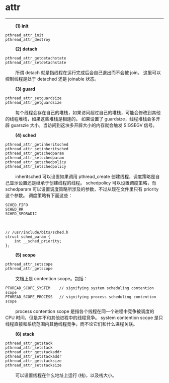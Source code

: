 # attr
***

&emsp;&emsp;
**(1) init**

    pthread_attr_init
    pthread_attr_destroy

&emsp;&emsp;
**(2) detach**

    pthread_attr_getdetachstate
    pthread_attr_setdetachstate

&emsp;&emsp;
所谓 detach 就是指线程在运行完成后会自己退出而不会被 join。
这里可以控制线程是处于 detached 还是 joinable 状态。

&emsp;&emsp;
**(3) guard**

    pthread_attr_setguardsize
    pthread_attr_getguardsize

&emsp;&emsp;
每个线程会存在自己的堆栈，如果访问超过自己的堆栈，可能会修改到其他的线程堆栈，如果这些堆栈是相连的。
如果设置了 guardsize，线程堆栈会多开辟 guarszie 大小，当访问到这块多开辟大小的内存就会触发 SIGSEGV 信号。

&emsp;&emsp;
**(4) sched**

    pthread_attr_getinheritsched
    pthread_attr_setinheritsched
    pthread_attr_getschedparam
    pthread_attr_setschedparam
    pthread_attr_getschedpolicy
    pthread_attr_setschedpolicy

&emsp;&emsp;
inheritsched 可以设置如果调用 pthread_create 创建线程，调度策略是自己显示设置还是继承于创建线程的线程。
schedpolicy 可以设置调度策略，而 schedparam 可以设置调度策略所涉及的参数，不过从现在文件里只有 priority 这个参数。
调度策略有下面这些：

    SCHED_FIFO
    SCHED_RR
    SCHED_SPORADIC

&emsp;&emsp;

    // /usr/include/bits/sched.h
    struct sched_param {
        int __sched_priority;
    };
    
&emsp;&emsp;
**(5) scope**

    pthread_attr_setscope
    pthread_attr_getscope

&emsp;&emsp;
文档上是 contention scope。包括：

    PTHREAD_SCOPE_SYSTEM    // signifying system scheduling contention scope
    PTHREAD_SCOPE_PROCESS   // signifying process scheduling contention scope

&emsp;&emsp;
process contention scope 是指各个线程在同一个进程中竞争被调度的 CPU 时间，但是并不和其他进程中的线程竞争。
system contention scope 是只线程直接和系统范围内其他线程竞争，而不论它们和什么进程关联。

&emsp;&emsp;
**(6) stack**

    pthread_attr_getstack
    pthread_attr_setstack
    pthread_attr_getstackaddr
    pthread_attr_setstackaddr
    pthread_attr_getstacksize
    pthread_attr_setstacksize

&emsp;&emsp;
可以设置线程在什么地址上运行 (栈)，以及栈大小。